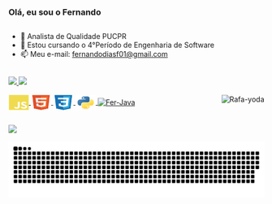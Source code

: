 ### Olá, eu sou o Fernando

##

- 🔭 Analista de Qualidade PUCPR
- 🌱 Estou cursando o 4°Período de Engenharia de Software
- 📫 Meu e-mail: fernandodiasf01@gmail.com

##


 <div>
  <a href="https://github.com/FernandoDias18">
  <img height="150em" src="https://github-readme-stats.vercel.app/api?username=FernandoDias18&show_icons=true&theme=dark&include_all_commits=true&count_private=true"/>
  <img height="150em" src="https://github-readme-stats.vercel.app/api/top-langs/?username=FernandoDias18&layout=compact&langs_count=7&theme=dark"/>
</div>
  
  <div style="display: inline_block"><br>
  <img align="center" alt="Fer-Js" height="30" width="40" src="https://raw.githubusercontent.com/devicons/devicon/master/icons/javascript/javascript-plain.svg">
  <img align="center" alt="Fer-HTML" height="30" width="40" src="https://raw.githubusercontent.com/devicons/devicon/master/icons/html5/html5-original.svg">
  <img align="center" alt="Fer-CSS" height="30" width="40" src="https://raw.githubusercontent.com/devicons/devicon/master/icons/css3/css3-original.svg">
  <img align="center" alt="Fer-Python" height="30" width="40" src="https://raw.githubusercontent.com/devicons/devicon/master/icons/python/python-original.svg">
  <img align="center" alt="Fer-Java" height="30" width="40" src="https://cdn.jsdelivr.net/gh/devicons/devicon/icons/java/java-original.svg">
  <img align="right" alt="Rafa-yoda" src="https://media1.giphy.com/media/mCRJDo24UvJMA/200.gif?cid=5a38a5a2la1jz20mqbpxvv8sh8e17jv99wb93ejy4p0riapo&rid=200.gif">
</div>
  
  ##
 
<div> 
  <a href="https://instagram.com/ferdias01" target="_blank"><img src="https://img.shields.io/badge/-Instagram-%23E4405F?style=for-the-badge&logo=instagram&logoColor=white" target="_blank"></a>
 
 
 
 
  ![Snake animation](https://github.com/FernandoDias18/FernandoDias18/blob/output/github-contribution-grid-snake.svg)
 
</div>
